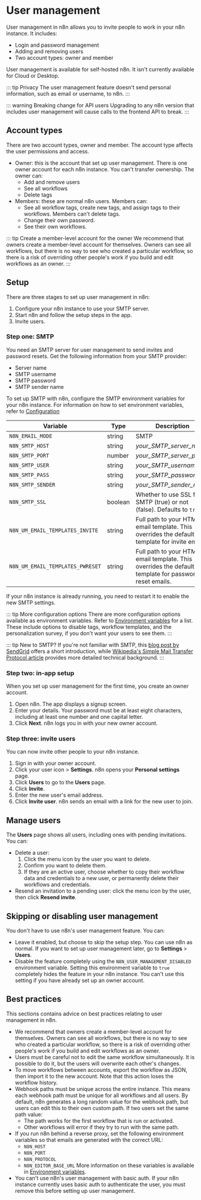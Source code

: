 # User management

User management in n8n allows you to invite people to work in your n8n instance. It includes:

* Login and password management
* Adding and removing users
* Two account types: owner and member

User management is available for self-hosted n8n. It isn't currently available for Cloud or Desktop.

::: tip Privacy
The user management feature doesn't send personal information, such as email or username, to n8n.
:::

::: warning Breaking change for API users
Upgrading to any n8n version that includes user management will cause calls to the frontend API to break.
:::

## Account types

There are two account types, owner and member. The account type affects the user permissions and access.

* Owner: this is the account that set up user management. There is one owner account for each n8n instance. You can't transfer ownership.
  The owner can:
    * Add and remove users
    * See all workflows
    * Delete tags
* Members: these are normal n8n users.
  Members can:
    * See all workflow tags, create new tags, and assign tags to their workflows. Members can't delete tags.
    * Change their own password.
    * See their own workflows.

::: tip Create a member-level account for the owner
We recommend that owners create a member-level account for themselves. Owners can see all workflows, but there is no way to see who created a particular workflow, so there is a risk of overriding other people's work if you build and edit workflows as an owner.
:::

## Setup

There are three stages to set up user management in n8n:

1. Configure your n8n instance to use your SMTP server.
2. Start n8n and follow the setup steps in the app.
3. Invite users.

### Step one: SMTP

You need an SMTP server for user management to send invites and password resets. Get the following information from your SMTP provider:

* Server name
* SMTP username
* SMTP password
* SMTP sender name

To set up SMTP with n8n, configure the SMTP environment variables for your n8n instance. For information on how to set environment variables, refer to [Configuration](../getting-started/installation/advanced/configuration.md)

| Variable | Type | Description | Required? |
| -------- | ---- | ----------- | --------- |
| `N8N_EMAIL_MODE` | string | SMTP | Required |
| `N8N_SMTP_HOST` | string | _your_SMTP_server_name_ | Required |
| `N8N_SMTP_PORT` | number | _your_SMTP_server_port_ | Optional |
| `N8N_SMTP_USER` | string | _your_SMTP_username_ | Required |
| `N8N_SMTP_PASS` | string | _your_SMTP_password_ | Required |
| `N8N_SMTP_SENDER` | string | _your_SMTP_sender_name_ | Required |
| `N8N_SMTP_SSL` | boolean | Whether to use SSL for SMTP (true) or not (false). Defaults to `true`. | Optional | 
| `N8N_UM_EMAIL_TEMPLATES_INVITE` | string | Full path to your HTML email template. This overrides the default template for invite emails. | Optional |
| `N8N_UM_EMAIL_TEMPLATES_PWRESET` | string | Full path to your HTML email template. This overrides the default template for password reset emails. | Optional |

If your n8n instance is already running, you need to restart it to enable the new SMTP settings.

::: tip More configuration options
There are more configuration options available as environment variables. Refer to [Environment variables](environment-variables.md) for a list. These include options to disable tags, workflow templates, and the personalization survey, if you don't want your users to see them.
:::

::: tip New to SMTP?
If you're not familiar with SMTP, this [blog post by SendGrid](https://sendgrid.com/blog/what-is-an-smtp-server/) offers a short introduction, while [Wikipedia's Simple Mail Transfer Protocol article](https://en.wikipedia.org/wiki/Simple_Mail_Transfer_Protocol) provides more detailed technical background.
:::

### Step two: in-app setup

When you set up user management for the first time, you create an owner account.

1. Open n8n. The app displays a signup screen.
2. Enter your details. Your password must be at least eight characters, including at least one number and one capital letter.
3. Click **Next**. n8n logs you in with your new owner account.

### Step three: invite users

You can now invite other people to your n8n instance.

1. Sign in with your owner account.
2. Click your user icon > **Settings**. n8n opens your **Personal settings** page.
3. Click **Users** to go to the **Users** page.
4. Click **Invite**.
5. Enter the new user's email address.
6. Click **Invite user**. n8n sends an email with a link for the new user to join.

## Manage users

The **Users** page shows all users, including ones with pending invitations. You can:

* Delete a user:
  1. Click the menu icon by the user you want to delete.
  2. Confirm you want to delete them.
  3. If they are an active user, choose whether to copy their workflow data and credentials to a new user, or permanently delete their workflows and credentials.
* Resend an invitation to a pending user: click the menu icon by the user, then click **Resend invite**.


## Skipping or disabling user management

You don't have to use n8n's user management feature. You can:

* Leave it enabled, but choose to skip the setup step. You can use n8n as normal. If you want to set up user management later, go to **Settings** > **Users**.
* Disable the feature completely using the `N8N_USER_MANAGEMENT_DISABLED` environment variable. Setting this environment variable to `true` completely hides the feature in your n8n instance. You can't use this setting if you have already set up an owner account.

## Best practices

This sections contains advice on best practices relating to user management in n8n.

* We recommend that owners create a member-level account for themselves. Owners can see all workflows, but there is no way to see who created a particular workflow, so there is a risk of overriding other people's work if you build and edit workflows as an owner.
* Users must be careful not to edit the same workflow simultaneously. It is possible to do it, but the users will overwrite each other's changes.
* To move workflows between accounts, export the workflow as JSON, then import it to the new account. Note that this action loses the workflow history.
* Webhook paths must be unique across the entire instance. This means each webhook path must be unique for all workflows and all users. By default, n8n generates a long random value for the webhook path, but users can edit this to their own custom path. If two users set the same path value:
    * The path works for the first workflow that is run or activated.
    * Other workflows will error if they try to run with the same path.
* If you run n8n behind a reverse proxy, set the following environment variables so that emails are generated with the correct URL:
  * `N8N_HOST`
  * `N8N_PORT`
  * `N8N_PROTOCOL`
  * `N8N_EDITOR_BASE_URL`
  More information on these variables is available in [Environment variables](environment-variables.md).
* You can't use n8n's user management with basic auth. If your n8n instance currently uses basic auth to authenticate the user, you must remove this before setting up user management.
